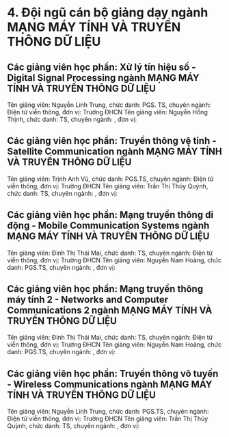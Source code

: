 # 4. Đội ngũ cán bộ giảng dạy ngành MẠNG MÁY TÍNH VÀ TRUYỀN THÔNG DỮ LIỆU
## Các giảng viên học phần: Xử lý tín hiệu số - Digital Signal Processing ngành MẠNG MÁY TÍNH VÀ TRUYỀN THÔNG DỮ LIỆU
Tên giảng viên: Nguyễn Linh Trung, chức danh: PGS. TS, chuyên ngành: Điện tử viễn thông, đơn vị: Trường ĐHCN
Tên giảng viên: Nguyễn Hồng Thịnh, chức danh: TS, chuyên ngành: , đơn vị:
## Các giảng viên học phần: Truyền thông vệ tinh - Satellite Communication ngành MẠNG MÁY TÍNH VÀ TRUYỀN THÔNG DỮ LIỆU
Tên giảng viên: Trịnh Anh Vũ, chức danh: PGS.TS, chuyên ngành: Điện tử viễn thông, đơn vị: Trường ĐHCN
Tên giảng viên: Trần Thị Thúy Quỳnh, chức danh: TS, chuyên ngành: , đơn vị:
## Các giảng viên học phần: Mạng truyền thông di động - Mobile Communication Systems ngành MẠNG MÁY TÍNH VÀ TRUYỀN THÔNG DỮ LIỆU
Tên giảng viên: Đinh Thị Thái Mai, chức danh: TS, chuyên ngành: Điện tử viễn thông, đơn vị: Trường ĐHCN
Tên giảng viên: Nguyễn Nam Hoàng, chức danh: PGS.TS, chuyên ngành: , đơn vị:
## Các giảng viên học phần: Mạng truyền thông máy tính 2 - Networks and Computer Communications 2 ngành MẠNG MÁY TÍNH VÀ TRUYỀN THÔNG DỮ LIỆU
Tên giảng viên: Đinh Thị Thái Mai, chức danh: TS, chuyên ngành: Điện tử viễn thông, đơn vị: Trường ĐHCN
Tên giảng viên: Nguyễn Nam Hoàng, chức danh: PGS.TS, chuyên ngành: , đơn vị:
## Các giảng viên học phần: Truyền thông vô tuyến - Wireless Communications ngành MẠNG MÁY TÍNH VÀ TRUYỀN THÔNG DỮ LIỆU
Tên giảng viên: Nguyễn Linh Trung, chức danh: PGS.TS, chuyên ngành: Điện tử viễn thông, đơn vị: Trường ĐHCN
Tên giảng viên: Trần Thị Thúy Quỳnh, chức danh: TS, chuyên ngành: , đơn vị:
